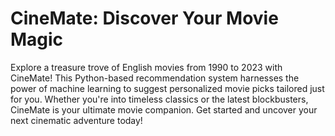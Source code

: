# CineMate: Discover Your Movie Magic
Explore a treasure trove of English movies from 1990 to 2023 with CineMate! This Python-based recommendation system harnesses the power of machine learning to suggest personalized movie picks tailored just for you. Whether you're into timeless classics or the latest blockbusters, CineMate is your ultimate movie companion. Get started and uncover your next cinematic adventure today!


